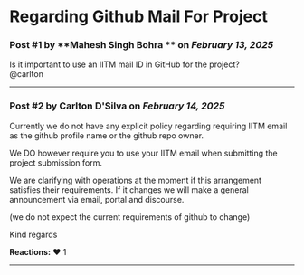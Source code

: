 # Regarding Github Mail For Project

### Post #1 by **Mahesh Singh Bohra ** on *February 13, 2025*
Is it important to use an IITM mail ID in GitHub for the project?  
@carlton

---

### Post #2 by **Carlton D'Silva** on *February 14, 2025*
Currently we do not have any explicit policy regarding requiring IITM email as the github profile name or the github repo owner.

We DO however require you to use your IITM email when submitting the project submission form.

We are clarifying with operations at the moment if this arrangement satisfies their requirements. If it changes we will make a general announcement via email, portal and discourse.

(we do not expect the current requirements of github to change)

Kind regards

**Reactions:** ❤️ 1

---
